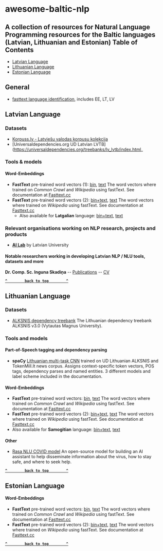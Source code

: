 # awesome-baltic-nlp
A collection of resources for Natural Language Programming resources for the Baltic languages (Latvian, Lithuanian and Estonian)
Table of Contents
-----------------

-   [Latvian Language](#Latvian-Language)
-   [Lithuanian Language](#Lithuanian-Language)
-   [Estonian Language](#Estonian-Language)

## General
- [fasttext language identification](https://fasttext.cc/docs/en/language-identification.html), includes EE, LT, LV


## Latvian Language

### Datasets

- [Korpuss.lv - Latviešu valodas korpusu kolekcija](http://www.korpuss.lv/)
- [Universaldependencies.org UD Latvian LVTB](https://universaldependencies.org/treebanks/lv_lvtb/index.html_ 

### Tools & models

#### Word-Embeddings
 - **FastText** pre-trained word vectors (1): [bin](https://dl.fbaipublicfiles.com/fasttext/vectors-crawl/cc.lv.300.bin.gz), [text](https://dl.fbaipublicfiles.com/fasttext/vectors-crawl/cc.lv.300.vec.gz) The word vectors where trained on *Common Crawl* and *Wikipedia* using fastText. See documentation at [Fasttext.cc](https://fasttext.cc/docs/en/crawl-vectors.html)
 - **FastText** pre-trained word vectors (2): [bin+text](https://dl.fbaipublicfiles.com/fasttext/vectors-wiki/wiki.lv.zip), [text](https://dl.fbaipublicfiles.com/fasttext/vectors-wiki/wiki.lv.vec) The word vectors where trained on *Wikipedia* using fastText. See documentation at [Fasttext.cc](https://fasttext.cc/docs/en/pretrained-vectors.html)
   - Also available for **Latgalian** language: [bin+text](https://dl.fbaipublicfiles.com/fasttext/vectors-wiki/wiki.ltg.zip), [text](https://dl.fbaipublicfiles.com/fasttext/vectors-wiki/wiki.ltg.vec)


### Relevant organisations working on NLP research, projects and products

- [**AI Lab**](ailab.lv) by Latvian University

#### Notable researchers working in developing Latvian NLP / NLU tools, datasets and more

**Dr. Comp. Sc. Inguna Skadiņa**  -- [Publications](https://dblp.org/pid/36/8155.html) -- [CV](http://ailab.mii.lu.lv/users/inguna/)



**[`^        back to top        ^`](#)**


## Lithuanian Language

### Datasets

- [ALKSNIS dependency treebank](https://github.com/UniversalDependencies/UD_Lithuanian-ALKSNIS) The Lithuanian dependency treebank ALKSNIS v3.0 (Vytautas Magnus University).


### Tools and models

#### Part-of-Speech tagging and dependency parsing
- **spaCy** [Lithuanian multi-task CNN](https://spacy.io/models/lt) trained on UD Lithuanian ALKSNIS and TokenMill.lt news corpus. Assigns context-specific token vectors, POS tags, dependency parses and named entities. 3 different models and label scheme included in the documentation. 

#### Word-Embeddings
 - **FastText** pre-trained word vectors: [bin](https://dl.fbaipublicfiles.com/fasttext/vectors-crawl/cc.lt.300.bin.gz), [text](https://dl.fbaipublicfiles.com/fasttext/vectors-crawl/cc.lt.300.vec.gz) The word vectors where trained on *Common Crawl* and *Wikipedia* using fastText. See documentation at [Fasttext.cc](https://fasttext.cc/docs/en/crawl-vectors.html)
 - **FastText** pre-trained word vectors (2): [bin+text](https://dl.fbaipublicfiles.com/fasttext/vectors-wiki/wiki.lt.zip), [text](https://dl.fbaipublicfiles.com/fasttext/vectors-wiki/wiki.lt.vec) The word vectors where trained on *Wikipedia* using fastText. See documentation at [Fasttext.cc](https://fasttext.cc/docs/en/pretrained-vectors.html)
  - Also available for **Samogitian** language: [bin+text](https://dl.fbaipublicfiles.com/fasttext/vectors-wiki/wiki.bat_smg.zip), [text](https://dl.fbaipublicfiles.com/fasttext/vectors-wiki/wiki.bat_smg.vec)

#### Other
- [Rasa NLU COVID model](https://github.com/Naktibalda/rasa-koronavirusas) An open-source model for building an AI assistant to help disseminate information about the virus, how to stay safe, and where to seek help.

**[`^        back to top        ^`](#)**


## Estonian Language

#### Word-Embeddings
- **FastText** pre-trained word vectors: [bin](https://dl.fbaipublicfiles.com/fasttext/vectors-crawl/cc.et.300.bin.gz), [text](https://dl.fbaipublicfiles.com/fasttext/vectors-crawl/cc.et.300.vec.gz) The word vectors where trained on *Common Crawl* and *Wikipedia* using fastText. See documentation at [Fasttext.cc](https://fasttext.cc/docs/en/crawl-vectors.html)
- **FastText** pre-trained word vectors (2): [bin+text](https://dl.fbaipublicfiles.com/fasttext/vectors-wiki/wiki.et.zip), [text](https://dl.fbaipublicfiles.com/fasttext/vectors-wiki/wiki.et.vec) The word vectors where trained on *Wikipedia* using fastText. See documentation at [Fasttext.cc](https://fasttext.cc/docs/en/pretrained-vectors.html)

**[`^        back to top        ^`](#)**
